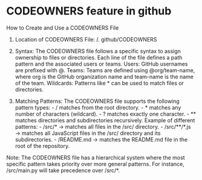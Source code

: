 # CODEOWNERS feature in github 
How to Create and Use a CODEOWNERS File
1.	Location of CODEOWNERS File: /. github/CODEOWNERS 
2.	Syntax: The CODEOWNERS file follows a specific syntax to assign ownership to files or directories. Each line of the file defines a path pattern and the associated users or teams.
    Users: GitHub usernames are prefixed with @.
    Teams: Teams are defined using @org/team-name, where org is the GitHub organization name and team-name is the name of the team.
    Wildcards: Patterns like * can be used to match files or directories.


3.	Matching Patterns: The CODEOWNERS file supports the following pattern types:
        - / matches from the root directory.
        - * matches any number of characters (wildcard).
  	    - ? matches exactly one character.
        - ** matches directories and subdirectories recursively.
    Example of different patterns:
        - /src/* → matches all files in the /src/ directory.
        - /src/**/*.js → matches all JavaScript files in the /src/ directory and its subdirectories.
        - /README.md → matches the README.md file in the root of the repository.

Note: The CODEOWNERS file has a hierarchical system where the most specific pattern takes priority over more general patterns. For instance, /src/main.py will take precedence over /src/*.
